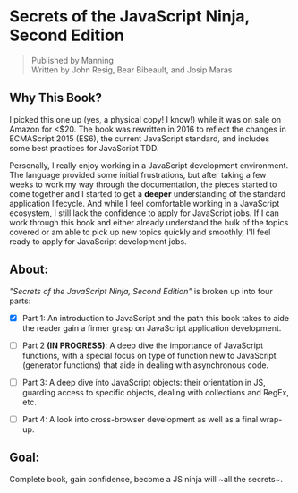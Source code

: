 # Secrets of the JavaScript Ninja, Second Edition

> Published by Manning  
> Written by John Resig, Bear Bibeault, and Josip Maras

## Why This Book?

I picked this one up (yes, a physical copy! I know!) while it was on sale on Amazon for
  <$20. The book was rewritten in 2016 to reflect the changes in ECMAScript 2015 (ES6), the current JavaScript standard, and includes some best practices for JavaScript TDD.

Personally, I really enjoy working in a JavaScript development environment. The language
  provided some initial frustrations, but after taking a few weeks to work my way through
  the documentation, the pieces started to come together and I started to get
  a **deeper** understanding of the standard application lifecycle. And while I feel 
  comfortable working in a JavaScript ecosystem, I still lack the confidence to apply
  for JavaScript jobs. If I can work through this book and either already
  understand the bulk of the topics covered or am able to pick up new topics quickly
  and smoothly, I'll feel ready to apply for JavaScript development jobs.

## About:

_"Secrets of the JavaScript Ninja, Second Edition"_ is broken up into four parts:

  - [x] Part 1: An introduction to JavaScript and the path this book takes to aide the
      reader gain a firmer grasp on JavaScript application development.

  - [ ] Part 2 **(IN PROGRESS)**: A deep dive the importance of JavaScript functions, with a special
      focus on type of function new to JavaScript (generator functions) that aide
      in dealing with asynchronous code.

  - [ ] Part 3: A deep dive into JavaScript objects: their orientation in JS, guarding
      access to specific objects, dealing with collections and RegEx, etc.

  - [ ] Part 4: A look into cross-browser development as well as a final wrap-up.

## Goal:

Complete book, gain confidence, become a JS ninja will ~all the secrets~.
